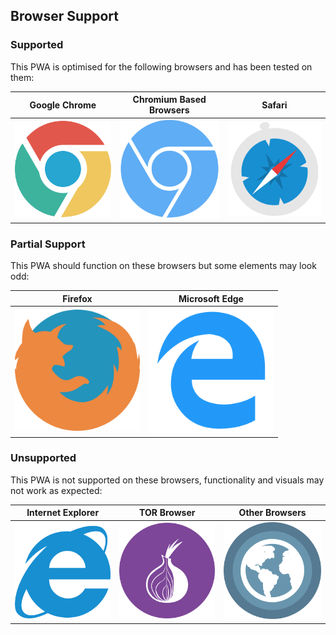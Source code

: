 ## Browser Support 

### Supported 
This PWA is optimised for the following browsers and has been tested on them:

|Google Chrome                                                                |Chromium Based Browsers                                                            |Safari                                                                |
|:-:                                                                          |:-:                                                                                |:-:                                                                   |
|<img src="readme-assets/browsers/chrome.png" alt="Google Chrome" width="200">|<img src="readme-assets/browsers/chromium.png" alt="Chromuim" width="200">|<img src="readme-assets/browsers/safari.png" alt="Safari" width="200">|

### Partial Support
This PWA should function on these browsers but some elements may look odd:

|Firefox                                                                 |Microsoft Edge                                                                 |
|:-:                                                                     |:-:                                                                            |
|<img src="readme-assets/browsers/firefox.png" alt="Firefox" width="200">|<img src="readme-assets/browsers/ms-edge.png" alt="Microsoft Edge" width="200">|

### Unsupported 
This PWA is not supported on these browsers, functionality and visuals may not work as expected:

|Internet Explorer                                                            |TOR Browser                                                                  |Other Browsers                                                                 |
|:-:                                                                          |:-:                                                                          |:-:                                                                            |
|<img src="readme-assets/browsers/ie.png" alt="Internet Explorer" width="200">|<img src="readme-assets/browsers/tor.png" alt="TOR Browser" width="200">|<img src="readme-assets/browsers/browser.png" alt="Other Browsers" width="200">|

